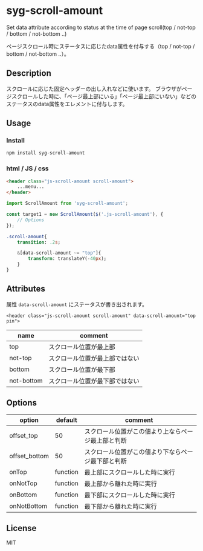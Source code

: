 # syg-scroll-amount
Set data attribute according to status at the time of page scroll(top / not-top / bottom / not-bottom ..)

ページスクロール時にステータスに応じたdata属性を付与する（top / not-top / bottom / not-bottom ..）。

## Description
スクロールに応じた固定ヘッダーの出し入れなどに使います。
ブラウザがページスクロールした時に、「ページ最上部にいる」「ページ最上部にいない」などのステータスのdata属性をエレメントに付与します。

## Usage
### Install
```sh
npm install syg-scroll-amount
```
### html / JS / css
```html
<header class="js-scroll-amount scroll-amount">
    ...menu...
</header>
```

```JavaScript
import ScrollAmount from 'syg-scroll-amount';

const target1 = new ScrollAmount($('.js-scroll-amount'), {
    // Options
});
```

```Sass
.scroll-amount{
    transition: .2s;

    &[data-scroll-amount ~= "top"]{
        transform: translateY(-40px);
    }
}
```

## Attributes

属性 `data-scroll-amount` にステータスが書き出されます。

```Example
<header class="js-scroll-amount scroll-amount" data-scroll-amount="top pin">
```

| name | comment |
| ---- | ---- |
| top | スクロール位置が最上部 |
| not-top | スクロール位置が最上部ではない |
| bottom | スクロール位置が最下部 |
| not-bottom | スクロール位置が最下部ではない |


## Options

| option | default | comment |
| ---- | ---- | ---- |
| offset_top | 50 | スクロール位置がこの値より上ならページ最上部と判断 |
| offset_bottom | 50 | スクロール位置がこの値より下ならページ最下部と判断 |
| onTop | function | 最上部にスクロールした時に実行 |
| onNotTop | function | 最上部から離れた時に実行 |
| onBottom | function | 最下部にスクロールした時に実行 |
| onNotBottom | function | 最下部から離れた時に実行 |


## License
MIT